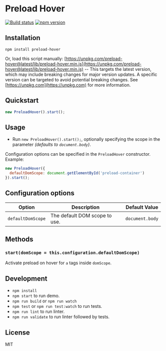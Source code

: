 # Preload Hover

[![Build status](TODO)](https://ci.appveyor.com/project/RimDev/preload-hover) [![npm version](https://img.shields.io/npm/v/preload-hover.svg)](https://www.npmjs.com/package/preload-hover)

## Installation

```
npm install preload-hover
```

Or, load this script manually: [https://unpkg.com/preload-hover@latest/lib/preload-hover.min.js](https://unpkg.com/preload-hover@latest/lib/preload-hover.min.js) -- This targets the latest version, which may include breaking changes for major version updates. A specific version can be targeted to avoid potential breaking changes. See [https://unpkg.com](https://unpkg.com) for more information.

## Quickstart

```javascript
new PreloadHover().start();
```

## Usage

- Run `new PreloadHover().start();`, optionally specifying the scope in the parameter *(defaults to `document.body`)*.

Configuration options can be specified in the `PreloadHover` constructor. Example:

```javascript
new PreloadHover({
  defaultDomScope: document.getElementById('preload-container')
}).start();
```

## Configuration options

| Option                | Description                                                               | Default Value |
| --------------------- | ------------------------------------------------------------------------- | ------------- |
| `defaultDomScope`     | The default DOM scope to use.                                             | `document.body` |

## Methods

### `start(domScope = this.configuration.defaultDomScope)`

Activate preload on hover for `a` tags inside `domScope`.

## Development

- `npm install`
- `npm start` to run demo.
- `npm run build` or `npm run watch`
- `npm test` or `npm run test:watch` to run tests.
- `npm run lint` to run linter.
- `npm run validate` to run linter followed by tests.

## License

MIT
